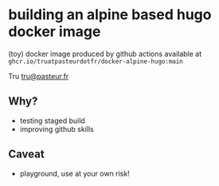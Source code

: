 # building an alpine based hugo docker image
(toy) docker image produced by github actions available at `ghcr.io/truatpasteurdotfr/docker-alpine-hugo:main`

Tru <tru@pasteur.fr>

## Why?
- testing staged build
- improving github skills

## Caveat
- playground, use at your own risk!
